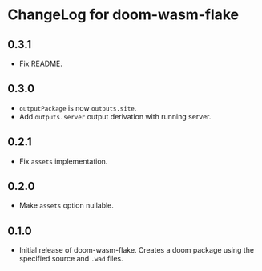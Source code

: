 # ChangeLog for doom-wasm-flake

## 0.3.1

* Fix README.

## 0.3.0

* `outputPackage` is now `outputs.site`.
* Add `outputs.server` output derivation with running server.

## 0.2.1

* Fix `assets` implementation.

## 0.2.0

* Make `assets` option nullable.

## 0.1.0

* Initial release of doom-wasm-flake. Creates a doom package using the specified source and `.wad` files.
